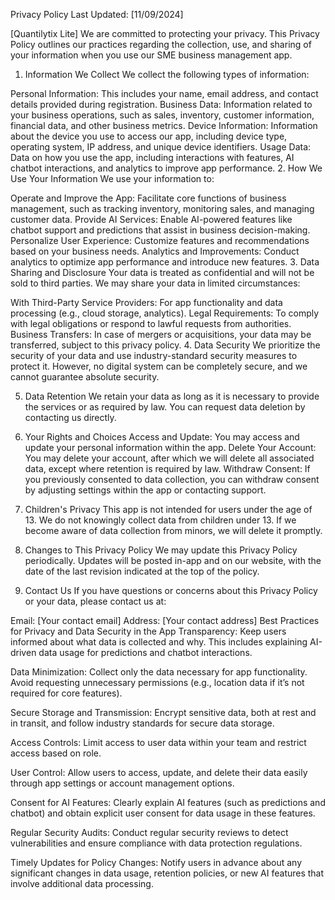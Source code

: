 Privacy Policy
Last Updated: [11/09/2024]

[Quantilytix Lite] We are committed to protecting your privacy. This Privacy Policy outlines our practices regarding the collection, use, and sharing of your information when you use our SME business management app.

1. Information We Collect
We collect the following types of information:

Personal Information: This includes your name, email address, and contact details provided during registration.
Business Data: Information related to your business operations, such as sales, inventory, customer information, financial data, and other business metrics.
Device Information: Information about the device you use to access our app, including device type, operating system, IP address, and unique device identifiers.
Usage Data: Data on how you use the app, including interactions with features, AI chatbot interactions, and analytics to improve app performance.
2. How We Use Your Information
We use your information to:

Operate and Improve the App: Facilitate core functions of business management, such as tracking inventory, monitoring sales, and managing customer data.
Provide AI Services: Enable AI-powered features like chatbot support and predictions that assist in business decision-making.
Personalize User Experience: Customize features and recommendations based on your business needs.
Analytics and Improvements: Conduct analytics to optimize app performance and introduce new features.
3. Data Sharing and Disclosure
Your data is treated as confidential and will not be sold to third parties. We may share your data in limited circumstances:

With Third-Party Service Providers: For app functionality and data processing (e.g., cloud storage, analytics).
Legal Requirements: To comply with legal obligations or respond to lawful requests from authorities.
Business Transfers: In case of mergers or acquisitions, your data may be transferred, subject to this privacy policy.
4. Data Security
We prioritize the security of your data and use industry-standard security measures to protect it. However, no digital system can be completely secure, and we cannot guarantee absolute security.

5. Data Retention
We retain your data as long as it is necessary to provide the services or as required by law. You can request data deletion by contacting us directly.

6. Your Rights and Choices
Access and Update: You may access and update your personal information within the app.
Delete Your Account: You may delete your account, after which we will delete all associated data, except where retention is required by law.
Withdraw Consent: If you previously consented to data collection, you can withdraw consent by adjusting settings within the app or contacting support.
7. Children's Privacy
This app is not intended for users under the age of 13. We do not knowingly collect data from children under 13. If we become aware of data collection from minors, we will delete it promptly.

8. Changes to This Privacy Policy
We may update this Privacy Policy periodically. Updates will be posted in-app and on our website, with the date of the last revision indicated at the top of the policy.

9. Contact Us
If you have questions or concerns about this Privacy Policy or your data, please contact us at:

Email: [Your contact email]
Address: [Your contact address]
Best Practices for Privacy and Data Security in the App
Transparency: Keep users informed about what data is collected and why. This includes explaining AI-driven data usage for predictions and chatbot interactions.

Data Minimization: Collect only the data necessary for app functionality. Avoid requesting unnecessary permissions (e.g., location data if it’s not required for core features).

Secure Storage and Transmission: Encrypt sensitive data, both at rest and in transit, and follow industry standards for secure data storage.

Access Controls: Limit access to user data within your team and restrict access based on role.

User Control: Allow users to access, update, and delete their data easily through app settings or account management options.

Consent for AI Features: Clearly explain AI features (such as predictions and chatbot) and obtain explicit user consent for data usage in these features.

Regular Security Audits: Conduct regular security reviews to detect vulnerabilities and ensure compliance with data protection regulations.

Timely Updates for Policy Changes: Notify users in advance about any significant changes in data usage, retention policies, or new AI features that involve additional data processing.
